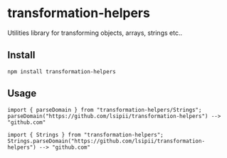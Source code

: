 # transformation-helpers

Utilities library for transforming objects, arrays, strings etc..

## Install

```
npm install transformation-helpers
```

## Usage

```
import { parseDomain } from "transformation-helpers/Strings";
parseDomain("https://github.com/lsipii/transformation-helpers") --> "github.com"
```

```
import { Strings } from "transformation-helpers";
Strings.parseDomain("https://github.com/lsipii/transformation-helpers") --> "github.com"
```
